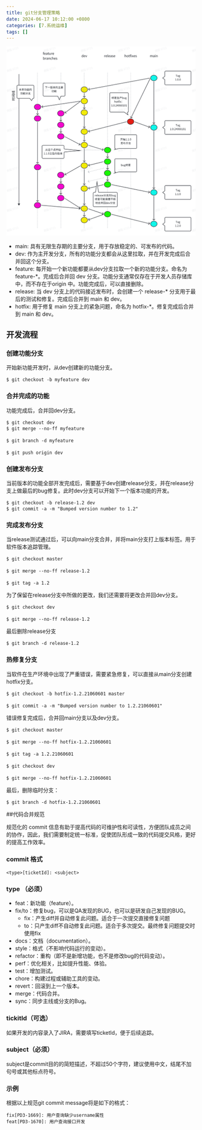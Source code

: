 ```yaml
---
title: git分支管理策略
date: 2024-06-17 10:12:00 +0800
categories: [7.系统运维]
tags: []
---
```


![](/assets/img/gitbranch/1.png)

- main: 具有无限生存期的主要分支，用于存放稳定的、可发布的代码。
- dev: 作为主开发分支，所有的功能分支都会从这里拉取，并在开发完成后合并回这个分支。
- feature: 每开始一个新功能都要从dev分支拉取一个新的功能分支。命名为 feature-*。完成后合并回 dev 分支。功能分支通常仅存在于开发人员存储库中，而不存在于origin 中。功能完成后，可以直接删除。
- release: 当 dev 分支上的代码接近发布时，会创建一个 release-* 分支用于最后的测试和修复。完成后合并到 main 和 dev。
- hotfix: 用于修复 main 分支上的紧急问题，命名为 hotfix-*。修复完成后合并到 main 和 dev。

## 开发流程

### 创建功能分支

开始新功能开发时，从dev创建新的功能分支。
```
$ git checkout -b myfeature dev
```

### 合并完成的功能

功能完成后，合并回dev分支。

```
$ git checkout dev
$ git merge --no-ff myfeature

$ git branch -d myfeature

$ git push origin dev
```

### 创建发布分支

当前版本的功能全部开发完成后，需要基于dev创建release分支，并在release分支上做最后的bug修复。此时dev分支可以开始下一个版本功能的开发。
```
$ git checkout -b release-1.2 dev
$ git commit -a -m "Bumped version number to 1.2"
```

### 完成发布分支

当release测试通过后，可以向main分支合并，并将main分支打上版本标签。用于软件版本追踪管理。

```
$ git checkout master

$ git merge --no-ff release-1.2

$ git tag -a 1.2
```

为了保留在release分支中所做的更改，我们还需要将更改合并回dev分支。

```
$ git checkout dev

$ git merge --no-ff release-1.2
```

最后删除release分支
```
$ git branch -d release-1.2
```

### 热修复分支

当软件在生产环境中出现了严重错误，需要紧急修复，可以直接从main分支创建hotfix分支。
```
$ git checkout -b hotfix-1.2.21060601 master

$ git commit -a -m "Bumped version number to 1.2.21060601"
```

错误修复完成后，合并回main分支以及dev分支。
```
$ git checkout master

$ git merge --no-ff hotfix-1.2.21060601 

$ git tag -a 1.2.21060601 

$ git checkout dev

$ git merge --no-ff hotfix-1.2.21060601 
```
最后，删除临时分支：
```
$ git branch -d hotfix-1.2.21060601 
```

##代码合并规范

规范化的 commit 信息有助于提高代码的可维护性和可读性，方便团队成员之间的协作，因此，我们需要制定统一标准，促使团队形成一致的代码提交风格，更好的提高工作效率。

### commit 格式

```
<type>[ticketId]: <subject> 
```

### type （必须）

- feat：新功能（feature）。
- fix/to：修复bug，可以是QA发现的BUG，也可以是研发自己发现的BUG。
  - fix：产生diff并自动修复此问题。适合于一次提交直接修复问题
  - to：只产生diff不自动修复此问题。适合于多次提交。最终修复问题提交时使用fix
- docs：文档（documentation）。
- style：格式（不影响代码运行的变动）。
- refactor：重构（即不是新增功能，也不是修改bug的代码变动）。
- perf：优化相关，比如提升性能、体验。
- test：增加测试。
- chore：构建过程或辅助工具的变动。
- revert：回滚到上一个版本。
- merge：代码合并。
- sync：同步主线或分支的Bug。

### tickitId（可选）

如果开发的内容录入了JIRA，需要填写ticketId，便于后续追踪。

### subject（必须）

subject是commit目的的简短描述，不超过50个字符，建议使用中文，结尾不加句号或其他标点符号。

### 示例

根据以上规范git commit message将是如下的格式：
```
fix[PD3-1669]: 用户查询缺少username属性 
feat[PD3-1670]: 用户查询接口开发
```
